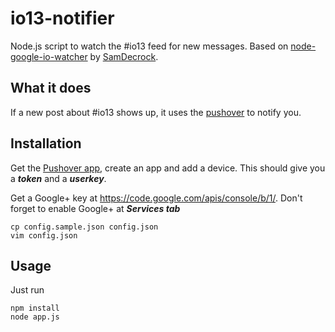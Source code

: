 io13-notifier
=============

Node.js script to watch the #io13 feed for new messages. Based on [node-google-io-watcher](https://github.com/SamDecrock/node-google-io-watcher) by [SamDecrock](https://github.com/SamDecrock).

## What it does ##
If a new post about #io13 shows up, it uses the [pushover](https://pushover.net/) to notify you.

## Installation ##
Get the [Pushover app](https://pushover.net/), create an app and add a device. This should give you a ***token*** and a ***userkey***.

Get a Google+ key at https://code.google.com/apis/console/b/1/. Don't forget to enable Google+ at ***Services tab***

```shell
cp config.sample.json config.json
vim config.json
```

## Usage ##
Just run

```shell
npm install
node app.js
```